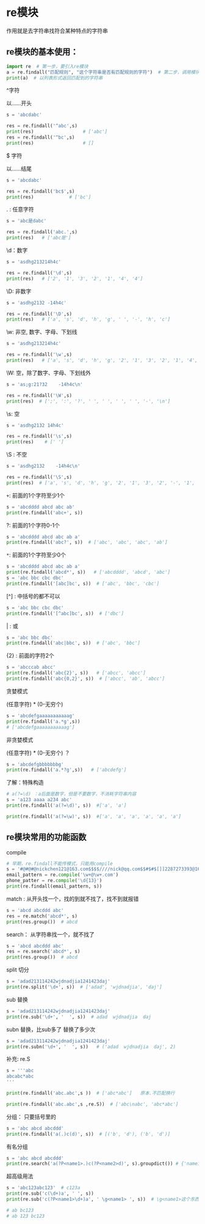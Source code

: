 # re模块

作用就是去字符串找符合某种特点的字符串

## re模块的基本使用：

```python
import re  # 第一步，要引入re模块
a = re.findall("匹配规则", "这个字符串是否有匹配规则的字符")  # 第二步，调用模块函数
print(a)  # 以列表形式返回匹配到的字符串
```



^字符

以……开头

```python
s = 'abcdabc'

res = re.findall('^abc',s)  
print(res)                  # ['abc']
res = re.findall('^bc',s)
print(res)                  # []
```

$ 字符

以……结尾

```python
s = 'abcdabc'

res = re.findall('bc$',s)
print(res)             # ['bc']
```

. : 任意字符

```python
s = 'abc是dabc'

res = re.findall('abc.',s)
print(res)   # ['abc是']
```

\d：数字

```python
s = 'asdhg213214h4c'

res = re.findall('\d',s)
print(res)   # ['2', '1', '3', '2', '1', '4', '4']
```

\D: 非数字

```python
s = 'asdhg2132 -14h4c'

res = re.findall('\D',s)
print(res)   # ['a', 's', 'd', 'h', 'g', ' ', '-', 'h', 'c']
```

\w: 非空, 数字、字母、下划线

```python
s = 'asdhg213214h4c'

res = re.findall('\w',s)
print(res)   # ['a', 's', 'd', 'h', 'g', '2', '1', '3', '2', '1', '4', 'h', '4', 'c']
```

\W: 空，除了数字、字母、下划线外

```python
s = 'as;g:21?32    -14h4c\n'

res = re.findall('\W',s)
print(res)  # [';', ':', '?', ' ', ' ', ' ', ' ', '-', '\n']
```

\s: 空

```python
s = 'asdhg2132 14h4c'

res = re.findall('\s',s)
print(res)    # [' ']
```

\S : 不空

```python
s = 'asdhg2132    -14h4c\n'

res = re.findall('\S',s)
print(res)  # ['a', 's', 'd', 'h', 'g', '2', '1', '3', '2', '-', '1', '4', 'h', '4', 'c']
```

`+`: 前面的1个字符至少1个

```python
s = 'abcdddd abcd abc ab'
print(re.findall('abc+', s))
```

?: 前面的1个字符0-1个

```python
s = 'abcdddd abcd abc ab a'
print(re.findall('abc?', s))  # ['abc', 'abc', 'abc', 'ab']
```

`*`: 前面的1个字符至少0个

```python
s = 'abcdddd abcd abc ab a'
print(re.findall('abcd*', s))   # ['abcdddd', 'abcd', 'abc']
s = 'abc bbc cbc dbc'
print(re.findall('[abc]bc', s))  # ['abc', 'bbc', 'cbc']
```

[^] : 中括号的都不可以

```python
s = 'abc bbc cbc dbc'
print(re.findall('[^abc]bc', s))  # ['dbc']
```

| : 或

```python
s = 'abc bbc dbc'
print(re.findall('abc|bbc', s))  # ['abc', 'bbc']
```

{2} : 前面的字符2个

```python
s = 'abcccab abcc'
print(re.findall('abc{2}', s))   # ['abcc', 'abcc'] 
print(re.findall('abc{0,2}', s))  # ['abcc', 'ab', 'abcc']
```

贪婪模式

(任意字符) * (0-无穷个)

```python
s = 'abcdefgaaaaaaaaaaag'
print(re.findall('a.*g',s))
# ['abcdefgaaaaaaaaaaag']
```

非贪婪模式

(任意字符) * (0-无穷个) ？

```python
s = 'abcdefgbbbbbbbg'
print(re.findall('a.*?g',s))   # ['abcdefg']
```

了解：特殊构造

```python
# a(?=\d) ：a后面是数字，但是不要数字，不消耗字符串内容
s = 'a123 aaaa a234 abc'
print(re.findall('a(?=\d)', s))  #['a', 'a']

print(re.findall('a(?=\w)', s))  #['a', 'a', 'a', 'a', 'a', 'a']
```



## re模块常用的功能函数

compile

```python
# 早期，re.findall不能传模式，只能用compile
s = '#@#@#@nickchen121@163.com$$$$////nick@qq.com$$#$#$[]]2287273393@162.com@$2423423lksdlfj#'
email_pattern = re.compile('\w+@\w+.com')
phone_patter = re.compile('\d{13}')
print(re.findall(email_pattern, s))
```

match : 从开头找一个，找的到就不找了，找不到就报错

```python
s = 'abcd abcddd abc'
res = re.match('abcd*', s)
print(res.group())  # abcd
```

search： 从字符串找一个，就不找了

```python
s = 'abcd abcddd abc'
res = re.search('abcd*', s)
print(res.group())  # abcd
```

split 切分

```python
s = 'adad213114242wjdnadjia1241423daj'
print(re.split('\d+', s))  # ['adad', 'wjdnadjia', 'daj']
```

sub 替换

```python
s = 'adad213114242wjdnadjia1241423daj'
print(re.sub('\d+', '  ', s))  # adad  wjdnadjia  daj
```

subn 替换，比sub多了 替换了多少次

```python
s = 'adad213114242wjdnadjia1241423daj'
print(re.subn('\d+', '  ', s))   # ('adad  wjdnadjia  daj', 2)
```

补充: re.S

```python
s = '''abc
abcabc*abc
'''

print(re.findall('abc.abc',s ))  # ['abc*abc']   原本.不匹配换行

print(re.findall('abc.abc',s ,re.S))  # ['abc\nabc', 'abc*abc']
```

分组： 只要括号里的

```python
s = 'abc abcd abcddd'
print(re.findall('a(.)c(d)', s))  # [('b', 'd'), ('b', 'd')]
```

有名分组

```python
s = 'abc abcd abcddd'
print(re.search('a(?P<name1>.)c(?P<name2>d)', s).groupdict()) # {'name1': 'b', 'name2': 'd'}
```

超高级用法

```python
s = 'abc123abc123'  # c123a
print(re.sub('c(\d+)a', ' ', s))
print(re.sub('c(?P<name1>\d+)a', ' \g<name1> ', s))  # \g<name1>这个东西不能替换掉

# ab bc123
# ab 123 bc123
```